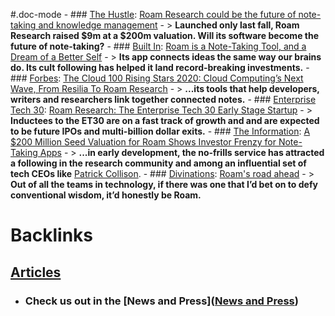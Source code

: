 #.doc-mode
    - ### [The Hustle](<The Hustle.md>): [Roam Research could be the future of note-taking and knowledge management](https://thehustle.co/09142020-roam-research/)
        - > __Launched only last fall, Roam Research raised $9m at a $200m valuation. Will its software become the future of note-taking?__
    - ### [Built In](<Built In.md>): [Roam is a Note-Taking Tool, and a Dream of a Better Self](https://builtin.com/consumer-tech/roam-note-taking-app-personal-wiki)
        - > __Its app connects ideas the same way our brains do. Its cult following has helped it land record-breaking investments.__
    - ### [Forbes](<Forbes.md>): [The Cloud 100 Rising Stars 2020: Cloud Computing’s Next Wave, From Resilia To Roam Research](https://www.forbes.com/sites/kenrickcai/2020/09/16/cloud-100-rising-stars-2020)
        - > __...its tools that help developers, writers and researchers link together connected notes.__
    - ### [Enterprise Tech 30](<Enterprise Tech 30.md>): [Roam Research: The Enterprise Tech 30 Early Stage Startup](https://www.enterprisetech30.com/[early-stage](<early-stage.md>))
        - > __Inductees to the ET30 are on a fast track of growth and and are expected to be future IPOs and multi-billion dollar exits.__
    - ### [The Information](<The Information.md>): [A $200 Million Seed Valuation for Roam Shows Investor Frenzy for Note-Taking Apps](https://www.theinformation.com/articles/a-200-million-seed-valuation-for-roam-shows-investor-frenzy-for-note-taking-apps)
        - > __...in early development, the no-frills service has attracted a following in the research community and among an influential set of tech CEOs like__ [Patrick Collison](https://www.theinformation.com/articles/venture-capitalists-newest-threat-stripe).
    - ### [Divinations](<Divinations.md>): [Roam's road ahead](https://every.to/divinations/roams-road-ahead-2444209)
        - > __Out of all the teams in technology, if there was one that I’d bet on to defy conventional wisdom, it’d honestly be Roam.__

# Backlinks
## [Articles](<Articles.md>)
- ### **Check us out in the** [News and Press]([News and Press](<News and Press.md>))

